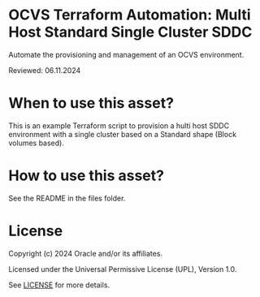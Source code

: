 # OCVS Terraform Automation: Multi Host Standard Single Cluster SDDC

Automate the provisioning and management of an OCVS environment.

Reviewed: 06.11.2024

# When to use this asset?

This is an example Terraform script to provision a hulti host SDDC environment with a single cluster based on a Standard shape (Block volumes based).

# How to use this asset?

See the README in the files folder.

# License

Copyright (c) 2024 Oracle and/or its affiliates.

Licensed under the Universal Permissive License (UPL), Version 1.0.

See [LICENSE](https://github.com/oracle-devrel/technology-engineering/blob/main/LICENSE) for more details.

